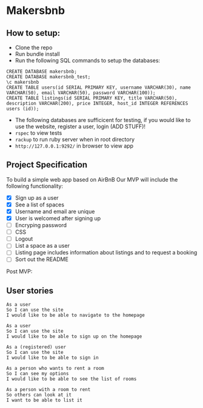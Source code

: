 Makersbnb
=================

How to setup:
-----

* Clone the repo
* Run bundle install
* Run the following SQL commands to setup the databases:
```
CREATE DATABASE makersbnb;
CREATE DATABASE makersbnb_test;
\c makersbnb
CREATE TABLE users(id SERIAL PRIMARY KEY, username VARCHAR(30), name VARCHAR(50), email VARCHAR(50), password VARCHAR(100));
CREATE TABLE listings(id SERIAL PRIMARY KEY, title VARCHAR(50), description VARCHAR(200), price INTEGER, host_id INTEGER REFERENCES users (id));
```
* The following databases are sufficicent for testing, if you would like to use the website, register a user, login (ADD STUFF)!
* `rspec` to view tests
* `rackup` to run ruby server when in root directory
* `http://127.0.0.1:9292/` in browser to view app

Project Specification
------------
To build a simple web app based on AirBnB
Our MVP will include the following functionality:

- [x] Sign up as a user
- [x] See a list of spaces
- [x] Username and email are unique
- [x] User is welcomed after signing up
- [ ] Encryping password
- [ ] CSS
- [ ] Logout
- [ ] List a space as a user
- [ ] Listing page includes information about listings and to request a booking
- [ ] Sort out the README

Post MVP:

User stories
------------

```
As a user
So I can use the site
I would like to be able to navigate to the homepage

As a user
So I can use the site
I would like to be able to sign up on the homepage  

As a (registered) user
So I can use the site
I would like to be able to sign in

As a person who wants to rent a room
So I can see my options
I would like to be able to see the list of rooms 

As a person with a room to rent
So others can look at it
I want to be able to list it
```
